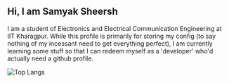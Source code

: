 ## Hi, I am Samyak Sheersh

I am a student of Electronics and Electrical Communication Engineering at IIT Kharagpur. While this profile is primarily for storing my config (to say nothing of my incessant need to get everything perfect), I am currently learning some stuff so that I can redeem myself as a 'developer' who'd actually need a github profile. 

![Top Langs](https://github-readme-stats.vercel.app/api/top-langs/?username=ssheersh&size_weight=0&count_weight=1&layout=compact&theme=radical)
<!--**ssheersh/ssheersh** is a ✨ _special_ ✨ repository because its `README.md` (this file) appears on your GitHub profile.

Here are some ideas to get you started:

- 🔭 I’m currently working on ...
- 🌱 I’m currently learning ...
- 👯 I’m looking to collaborate on ...
- 🤔 I’m looking for help with ...
- 💬 Ask me about ...
- 📫 How to reach me: ...
- 😄 Pronouns: ...
- ⚡ Fun fact: ...
-->
